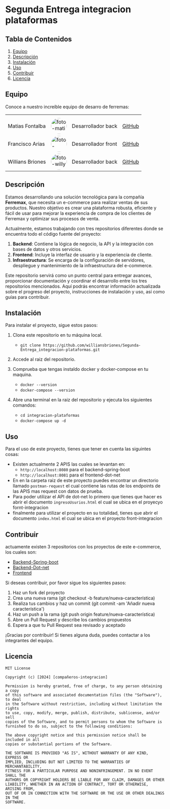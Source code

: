 # Segunda Entrega integracion plataformas

## Tabla de Contenidos
1. [Equipo](#equipo)
2. [Descripción](#descripción)
3. [Instalación](#instalación)
4. [Uso](#uso)
5. [Contribuir](#contribuir)
6. [Licencia](#licencia)

## Equipo
Conoce a nuestro increíble equipo de desarro de ferremas:
<table>
  <tr>
    <th></th>
    <th></th>
    <th></th>
    <th></th>
  </tr>
  <tr>
    <td>Matias Fontalba</td>
    <td><img src="https://avatars.githubusercontent.com/u/107446621?v=4"  alt="foto-mati" width="50" height="50" style="border-radius: 50%;"></td>
    <td>Desarrollador back</td>
     <td><a href="https://github.com/MatiasFontalba">GitHub</a></td>
</tr>
  <tr>
    <td>Francisco Arias</td>
    <td><img src="https://avatars.githubusercontent.com/u/107446720?v=4" alt="foto-pancho" width="50" height="50" style="border-radius: 50%;"></td>
    <td>Desarrollador front</td>
     <td><a href="https://github.com/FranciscoAriasZa">GitHub</a></td>
  </tr>
  <tr>
    <td>Willians Briones</td>
    <td><img src="https://avatars.githubusercontent.com/u/107446673?v=4" alt="foto-willy" width="50" height="50" style="border-radius: 50%;"></td>
    <td>Desarrollador back</td>
     <td><a href="https://github.com/williansbriones">GitHub</a></td>
  </tr>
</table>

## Descripción

Estamos desarrollando una solución tecnológica para la compañía **Ferremax**, que necesita un e-commerce para realizar ventas de sus productos. Nuestro objetivo es crear una plataforma robusta, eficiente y fácil de usar para mejorar la experiencia de compra de los clientes de Ferremax y optimizar sus procesos de venta.

Actualmente, estamos trabajando con tres repositorios diferentes donde se encuentra todo el código fuente del proyecto:

1. **Backend**: Contiene la lógica de negocio, la API y la integración con bases de datos y otros servicios.
2. **Frontend**: Incluye la interfaz de usuario y la experiencia de cliente.
3. **Infraestructura**: Se encarga de la configuración de servidores, despliegue y mantenimiento de la infraestructura del e-commerce.

Este repositorio servirá como un punto central para entregar avances, proporcionar documentación y coordinar el desarrollo entre los tres repositorios mencionados. Aquí podrás encontrar información actualizada sobre el progreso del proyecto, instrucciones de instalación y uso, así como guías para contribuir.

## Instalación

Para instalar el proyecto, sigue estos pasos:

1. Clona este repositorio en tu máquina local.
   - `git clone https://github.com/williansbriones/Segunda-Entrega_integracion-plataformas.git`
2. Accede al raiz del repositorio.

3. Comprueba que tengas instaldo docker y docker-compose en tu maquina.
   - `docker --version`
   - `docker-compose --version` 
4. Abre una terminal en la raiz del repositorio y ejecuta los siguientes comandos:
   - `cd integracion-plataformas`
   - `docker-compose up -d`

## Uso 
Para el uso de este proyecto, tienes que tener en cuenta las siguintes cosas:

- Existen actualmente 2 APIS las cuales se levantan en:
  - `http://localhost:8080` para el backend-spring-boot
  - `http://localhost:8081` para el frontend-dot-net
- En en la carpeta raiz de este proyecto puedes encontrar un directorio llamado `postman-request` el cual contiene las rutas de los endpoints de las APIS mas request con datos de prueba. 
- Para poder utilizar el API de dot-net lo primero que tienes que hacer es abrir el documento `ingresoUsurios.html` el cual se ubica en el proyecyo fornt-integracion
- finalmente para utilizar el proyecto en su totalidad, tienes  que abrir el documento `index.html` el cual se ubica en el proyecto front-integracion

## Contribuir
actuamente existen 3 repositorios con los proyectos de este e-commerce, los cuales son:
- [Backend-Spring-boot](https://github.com/williansbriones/Integraci-n-de-plataformas)
- [Backend-Dot-net](https://github.com/MatiasFontalba/FerreteriaApi)
- [Frontend](https://github.com/williansbriones/front-integracion)
  
Si deseas contribuir, por favor sigue los siguientes pasos:

1. Haz un fork del proyecto
2. Crea una nueva rama (git checkout -b feature/nueva-característica)
3. Realiza tus cambios y haz un commit (git commit -am 'Añadir nueva característica')
4. Haz un push a la rama (git push origin feature/nueva-característica)
5. Abre un Pull Request y describe los cambios propuestos
6. Espera a que tu Pull Request sea revisado y aceptado

¡Gracias por contribuir! Si tienes alguna duda, puedes contactar a los integrantes del equipo.

## Licencia
```text
MIT License

Copyright (c) [2024] [compañeros-integracion]

Permission is hereby granted, free of charge, to any person obtaining a copy
of this software and associated documentation files (the "Software"), to deal
in the Software without restriction, including without limitation the rights
to use, copy, modify, merge, publish, distribute, sublicense, and/or sell
copies of the Software, and to permit persons to whom the Software is
furnished to do so, subject to the following conditions:

The above copyright notice and this permission notice shall be included in all
copies or substantial portions of the Software.

THE SOFTWARE IS PROVIDED "AS IS", WITHOUT WARRANTY OF ANY KIND, EXPRESS OR
IMPLIED, INCLUDING BUT NOT LIMITED TO THE WARRANTIES OF MERCHANTABILITY,
FITNESS FOR A PARTICULAR PURPOSE AND NONINFRINGEMENT. IN NO EVENT SHALL THE
AUTHORS OR COPYRIGHT HOLDERS BE LIABLE FOR ANY CLAIM, DAMAGES OR OTHER
LIABILITY, WHETHER IN AN ACTION OF CONTRACT, TORT OR OTHERWISE, ARISING FROM,
OUT OF OR IN CONNECTION WITH THE SOFTWARE OR THE USE OR OTHER DEALINGS IN THE
SOFTWARE.
